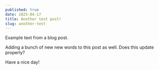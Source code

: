 ```yaml
---
published: true
date: 2025-04-17
title: Another test post!
slug: another-test
---
```

Example text from a blog post.

Adding a bunch of new new words to this post as well. Does this update properly?

Have a nice day!
